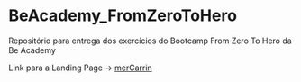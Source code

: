 # BeAcademy_FromZeroToHero

Repositório para entrega dos exercícios do Bootcamp From Zero To Hero da Be Academy

Link para a Landing Page -> [merCarrin](https://paulovitor-unb.github.io/BeAcademy_FromZeroToHero/BeAcademy_FromZeroToHero_ProjetoFinal/LandingPage)
